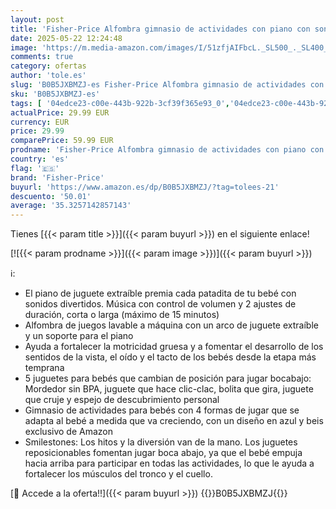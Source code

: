 ```yaml
---
layout: post
title: 'Fisher-Price Alfombra gimnasio de actividades con piano con sonidos y accesorios  motivo bosque  juguete para bebé recién nacido  Mattel HKX37 '
date: 2025-05-22 12:24:48
image: 'https://m.media-amazon.com/images/I/51zfjAIFbcL._SL500_._SL400_.jpg'
comments: true
category: ofertas
author: 'tole.es'
slug: 'B0B5JXBMZJ-es Fisher-Price Alfombra gimnasio de actividades con piano...'
sku: 'B0B5JXBMZJ-es'
tags: [ '04edce23-c00e-443b-922b-3cf39f365e93_0','04edce23-c00e-443b-922b-3cf39f365e93_5501','04edce23-c00e-443b-922b-3cf39f365e93_7701','Actividad y entretenimiento','Alfombras de juego y gimnasios','Arborist Merchandising Root','Bebé','Dormitorio del bebé','Fisher-Price PBDD','Self Service','Special Features Stores','bebé','fisher-price','nacido','recién','🇪🇸', ]
actualPrice: 29.99 EUR
currency: EUR
price: 29.99
comparePrice: 59.99 EUR
prodname: 'Fisher-Price Alfombra gimnasio de actividades con piano con sonidos y accesorios  motivo bosque  juguete para bebé recién nacido  Mattel HKX37 '
country: 'es'
flag: '🇪🇸'
brand: 'Fisher-Price'
buyurl: 'https://www.amazon.es/dp/B0B5JXBMZJ/?tag=tolees-21'
descuento: '50.01'
average: '35.3257142857143'
---
```


Tienes [{{< param title >}}]({{< param buyurl >}}) en el siguiente enlace!

[![{{< param prodname >}}]({{< param image >}})]({{< param buyurl >}})

ℹ️:

- El piano de juguete extraíble premia cada patadita de tu bebé con sonidos divertidos. Música con control de volumen y 2 ajustes de duración, corta o larga (máximo de 15 minutos)
- Alfombra de juegos lavable a máquina con un arco de juguete extraíble y un soporte para el piano
- Ayuda a fortalecer la motricidad gruesa y a fomentar el desarrollo de los sentidos de la vista, el oído y el tacto de los bebés desde la etapa más temprana
- 5 juguetes para bebés que cambian de posición para jugar bocabajo: Mordedor sin BPA, juguete que hace clic-clac, bolita que gira, juguete que cruje y espejo de descubrimiento personal
- Gimnasio de actividades para bebés con 4 formas de jugar que se adapta al bebé a medida que va creciendo, con un diseño en azul y beis exclusivo de Amazon
- Smilestones: Los hitos y la diversión van de la mano. Los juguetes reposicionables fomentan jugar boca abajo, ya que el bebé empuja hacia arriba para participar en todas las actividades, lo que le ayuda a fortalecer los músculos del tronco y el cuello.

[🛒 Accede a la oferta!!]({{< param buyurl >}})
{{<world>}}B0B5JXBMZJ{{</world>}}
